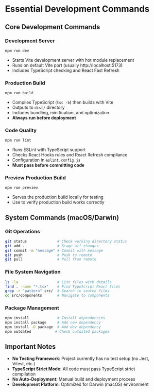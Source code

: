 # Essential Development Commands

## Core Development Commands

### Development Server
```bash
npm run dev
```
- Starts Vite development server with hot module replacement
- Runs on default Vite port (usually http://localhost:5173)
- Includes TypeScript checking and React Fast Refresh

### Production Build  
```bash
npm run build
```
- Compiles TypeScript (`tsc -b`) then builds with Vite
- Outputs to `dist/` directory
- Includes bundling, minification, and optimization
- **Always run before deployment**

### Code Quality
```bash
npm run lint
```
- Runs ESLint with TypeScript support
- Checks React Hooks rules and React Refresh compliance
- Configuration in `eslint.config.js`
- **Must pass before committing code**

### Preview Production Build
```bash
npm run preview
```
- Serves the production build locally for testing
- Use to verify production build works correctly

## System Commands (macOS/Darwin)

### Git Operations
```bash
git status              # Check working directory status
git add .               # Stage all changes
git commit -m "message" # Commit with message
git push                # Push to remote
git pull                # Pull from remote
```

### File System Navigation
```bash
ls -la                  # List files with details
find . -name "*.tsx"    # Find TypeScript React files
grep -r "pattern" src/  # Search in source files
cd src/components       # Navigate to components
```

### Package Management
```bash
npm install             # Install dependencies
npm install package     # Add new dependency
npm install -D package  # Add dev dependency
npm outdated           # Check outdated packages
```

## Important Notes

- **No Testing Framework**: Project currently has no test setup (no Jest, Vitest, etc.)
- **TypeScript Strict Mode**: All code must pass TypeScript strict compilation
- **No Auto-Deployment**: Manual build and deployment process
- **Development Platform**: Optimized for Darwin (macOS) environment